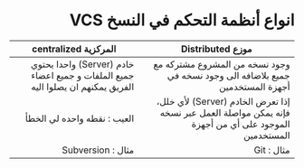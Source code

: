 ﻿# <div dir=rtl>انواع أنظمة التحكم في النسخ VCS</div>

|<div dir=rtl>المركزية centralized </div>                        |<div dir=rtl>موزع Distributed </div>                            |
|-------------------------------|----------|
|  <div dir=rtl> خادم (Server) واحدا يحتوي جميع الملفات و جميع اعضاء الفريق يمكنهم ان يصلوا اليه </div> | <div dir=rtl> وجود نسخه من المشروع مشتركه مع جميع بلاضافه الى وجود نسخه في أجهزة المستخدمين </div>| 
|  <div dir=rtl> العيب : نقطه واحده لي الخطأ  </div>|<div dir=rtl> إذا تعرض الخادم (Server) لأي خلل، فإنه يمكن مواصلة العمل عبر نسخه الموجود على أي من أجهزة المستخدمين </div>| 
|  <div dir=rtl> مثال : Subversion </div> | <div dir=rtl> مثال : Git </div>| 





